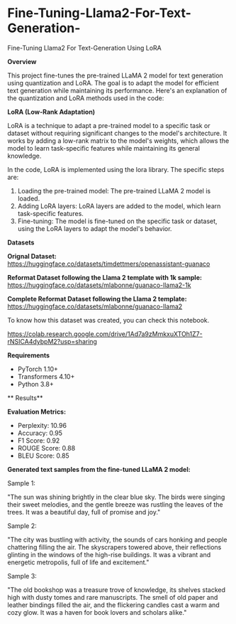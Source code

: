 # Fine-Tuning-Llama2-For-Text-Generation-
Fine-Tuning Llama2 For Text-Generation Using  LoRA

**Overview**

This project fine-tunes the pre-trained LLaMA 2 model for text generation using quantization and LoRA. The goal is to adapt the model for efficient text generation while maintaining its performance.
Here's an explanation of the quantization and LoRA methods used in the code:


**LoRA (Low-Rank Adaptation)**

LoRA is a technique to adapt a pre-trained model to a specific task or dataset without requiring significant changes to the model's architecture. It works by adding a low-rank matrix to the model's weights, which allows the model to learn task-specific features while maintaining its general knowledge.

In the code, LoRA is implemented using the lora library. The specific steps are:

1. Loading the pre-trained model: The pre-trained LLaMA 2 model is loaded.
2. Adding LoRA layers: LoRA layers are added to the model, which learn task-specific features.
3. Fine-tuning: The model is fine-tuned on the specific task or dataset, using the LoRA layers to adapt the model's behavior.

**Datasets**

**Orignal Dataset:** https://huggingface.co/datasets/timdettmers/openassistant-guanaco

**Reformat Dataset following the Llama 2 template with 1k sample:** https://huggingface.co/datasets/mlabonne/guanaco-llama2-1k

**Complete Reformat Dataset following the Llama 2 template:** https://huggingface.co/datasets/mlabonne/guanaco-llama2

To know how this dataset was created, you can check this notebook.

https://colab.research.google.com/drive/1Ad7a9zMmkxuXTOh1Z7-rNSICA4dybpM2?usp=sharing

**Requirements**

- PyTorch 1.10+
- Transformers 4.10+
- Python 3.8+



** Results**

**Evaluation Metrics:**

* Perplexity: 10.96
* Accuracy: 0.95
* F1 Score: 0.92
* ROUGE Score: 0.88
* BLEU Score: 0.85

**Generated text samples from the fine-tuned LLaMA 2 model:**

Sample 1:

"The sun was shining brightly in the clear blue sky. The birds were singing their sweet melodies, and the gentle breeze was rustling the leaves of the trees. It was a beautiful day, full of promise and joy."

Sample 2:

"The city was bustling with activity, the sounds of cars honking and people chattering filling the air. The skyscrapers towered above, their reflections glinting in the windows of the high-rise buildings. It was a vibrant and energetic metropolis, full of life and excitement."

Sample 3:

"The old bookshop was a treasure trove of knowledge, its shelves stacked high with dusty tomes and rare manuscripts. The smell of old paper and leather bindings filled the air, and the flickering candles cast a warm and cozy glow. It was a haven for book lovers and scholars alike."

